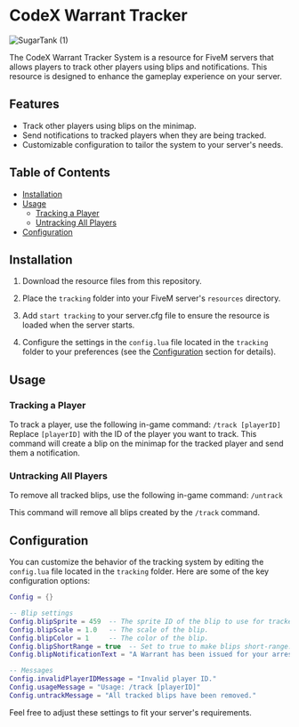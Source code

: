 # CodeX Warrant Tracker

![SugarTank (1)](https://github.com/5M-CodeX/codex-warranttrack/assets/112611821/a454478b-01d8-423e-b6e3-27b688b3fc27)

The CodeX Warrant Tracker System is a resource for FiveM servers that allows players to track other players using blips and notifications. This resource is designed to enhance the gameplay experience on your server.

## Features

- Track other players using blips on the minimap.
- Send notifications to tracked players when they are being tracked.
- Customizable configuration to tailor the system to your server's needs.

## Table of Contents

- [Installation](#installation)
- [Usage](#usage)
  - [Tracking a Player](#tracking-a-player)
  - [Untracking All Players](#untracking-all-players)
- [Configuration](#configuration)

## Installation

1. Download the resource files from this repository.

2. Place the `tracking` folder into your FiveM server's `resources` directory.

3. Add `start tracking` to your server.cfg file to ensure the resource is loaded when the server starts.

4. Configure the settings in the `config.lua` file located in the `tracking` folder to your preferences (see the [Configuration](#configuration) section for details).

## Usage

### Tracking a Player

To track a player, use the following in-game command:
`/track [playerID]`
Replace `[playerID]` with the ID of the player you want to track. This command will create a blip on the minimap for the tracked player and send them a notification.

### Untracking All Players

To remove all tracked blips, use the following in-game command:
`/untrack`

This command will remove all blips created by the `/track` command.

## Configuration

You can customize the behavior of the tracking system by editing the `config.lua` file located in the `tracking` folder. Here are some of the key configuration options:

```lua
Config = {}

-- Blip settings
Config.blipSprite = 459  -- The sprite ID of the blip to use for tracked players.
Config.blipScale = 1.0   -- The scale of the blip.
Config.blipColor = 1     -- The color of the blip.
Config.blipShortRange = true  -- Set to true to make blips short-range.
Config.blipNotificationText = "A Warrant has been issued for your arrest. You may be tracked."

-- Messages
Config.invalidPlayerIDMessage = "Invalid player ID."
Config.usageMessage = "Usage: /track [playerID]"
Config.untrackMessage = "All tracked blips have been removed."
```
Feel free to adjust these settings to fit your server's requirements.
